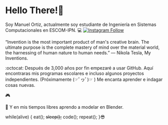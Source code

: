 # Hello There!🦉 

Soy Manuel Ortiz, actualmente soy estudiante de Ingeniería en Sistemas Computacionales en ESCOM-IPN. 💻 
[![Instagram Follow](https://upload.wikimedia.org/wikipedia/commons/thumb/e/e7/Instagram_logo_2016.svg/1200px-Instagram_logo_2016.svg.png)](https://www.instagram.com/manu_tgif/)

“Invention is the most important product of man's creative brain. The ultimate purpose is the complete mastery of mind over the material world, the harnessing of human nature to human needs.”
― Nikola Tesla, My Inventions.

:octocat: Después de 3,000 años por fin empezaré a usar GitHub.
Aquí encontraras mis programas escolares e incluso algunos proyectos independientes. (Próximamente (☞ﾟヮﾟ)☞ )
Me encanta aprender e indagar cosas nuevas. 

🎮 

🎨 Y en mis tiempos libres aprendo a modelar en Blender.

while(alive) {
    eat();
  ~~sleep();~~
    code();
    repeat();
 }😎
